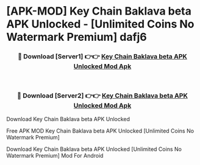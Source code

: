 # [APK-MOD] Key Chain Baklava beta APK Unlocked - [Unlimited Coins No Watermark Premium] dafj6



<div align="center">
<h3>🔴 Download [Server1] 👉👉 <a href="https://momento.my/?title=Key_Chain_Baklava_beta_APK_Unlocked">Key Chain Baklava beta APK Unlocked Mod Apk</a></h3><br>

<h3>🔴 Download [Server2] 👉👉 <a href="https://momento.my/?title=Key_Chain_Baklava_beta_APK_Unlocked">Key Chain Baklava beta APK Unlocked Mod Apk</a></h3>
</div>



Download Key Chain Baklava beta APK Unlocked 

Free APK MOD Key Chain Baklava beta APK Unlocked [Unlimited Coins No Watermark Premium]

Download Key Chain Baklava beta APK Unlocked [Unlimited Coins No Watermark Premium] Mod For Android
